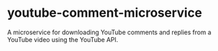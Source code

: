 # youtube-comment-microservice
A microservice for downloading YouTube comments and replies from a YouTube video using the YouTube API. 
